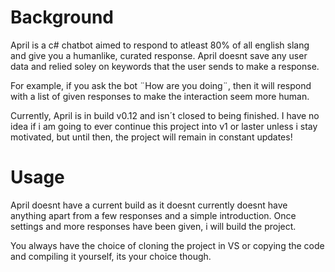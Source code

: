 # Background
April is a c# chatbot aimed to respond to atleast 80% of all english slang
and give you a humanlike, curated response. April doesnt save any user data
and relied soley on keywords that the user sends to make a response.

For example, if you ask the bot  ¨How are you doing¨, then it will respond
with a list of given responses to make the interaction seem more human.

Currently, April is in build v0.12 and isn´t closed to being finished.
I have no idea if i am going to ever continue this project into v1 or
laster unless i stay motivated, but until then, the project will remain
in constant updates!

# Usage
April doesnt have a current build as it doesnt currently doesnt have anything
apart from a few responses and a simple introduction. Once settings and more
responses have been given, i will build the project.

You always have the choice of cloning the project in VS or copying the code
and compiling it yourself, its your choice though.
